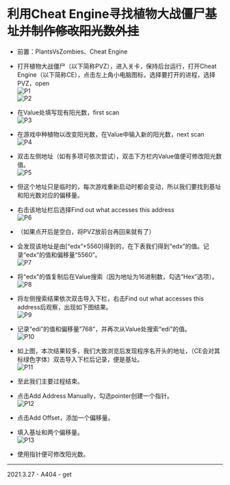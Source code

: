 # 利用Cheat Engine寻找植物大战僵尸基址~~并制作修改阳光数外挂~~  
* 前置：PlantsVsZombies、Cheat Engine  
  
* 打开植物大战僵尸（以下简称PVZ），进入关卡，保持后台运行，打开Cheat Engine（以下简称CE），点击左上角小电脑图标，选择要打开的进程，选择PVZ，open  
![P1](https://github.com/CK-155/university-qichuang/blob/Photo/1.png)  
![P2](https://github.com/CK-155/university-qichuang/blob/Photo/2.png)  
* 在Value处填写现有阳光数，first scan  
![P3](https://github.com/CK-155/university-qichuang/blob/Photo/3.png)  
* 在游戏中种植物以改变阳光数，在Value中输入新的阳光数，next scan  
![P4](https://github.com/CK-155/university-qichuang/blob/Photo/4.png)  
* 双击左侧地址（如有多项可依次尝试），双击下方栏内Value值便可修改阳光数值。  
![P5](https://github.com/CK-155/university-qichuang/blob/Photo/5.png)  
* 但这个地址只是临时的，每次游戏重新启动时都会变动，所以我们要找到基址和阳光数对应的偏移量。  
* 右击该地址栏后选择Find out what accesses this address  
![P6](https://github.com/CK-155/university-qichuang/blob/Photo/6.png)  
* （如果点开后是空白，将PVZ放前台再回来就有了）  
* 会发现该地址是由[“edx”+5560]得到的，在下表我们得到“edx”的值。记录“edx”的值和偏移量“5560”。  
![P7](https://github.com/CK-155/university-qichuang/blob/Photo/7.png)  
* 将“edx”的值复制后在Value搜索（因为地址为16进制数，勾选“Hex”选项）。  
![P8](https://github.com/CK-155/university-qichuang/blob/Photo/8.png)  
* 将左侧搜索结果依次双击导入下栏，右击Find out what accesses this address后观察，出现如下图结果。  
![P9](https://github.com/CK-155/university-qichuang/blob/Photo/9.png)  
* 记录“edi”的值和偏移量“768”，并再次从Value处搜索“edi”的值。  
![P10](https://github.com/CK-155/university-qichuang/blob/Photo/10.png)  
* 如上图，本次结果较多，我们大致浏览后发现程序名开头的地址，（CE会对其标绿色字体）双击导入下栏后记录，便是基址。  
![P11](https://github.com/CK-155/university-qichuang/blob/Photo/11.png)  
* 至此我们主要过程结束。  
   
* 点击Add Address Manually，勾选pointer创建一个指针。  
![P12](https://github.com/CK-155/university-qichuang/blob/Photo/12.png)  
* 点击Add Offset，添加一个偏移量。  
* 填入基址和两个偏移量。  
![P13](https://github.com/CK-155/university-qichuang/blob/Photo/13.png)  
* 使用指针便可修改阳光数。  
  
* * *
2021.3.27 - A404 - get
